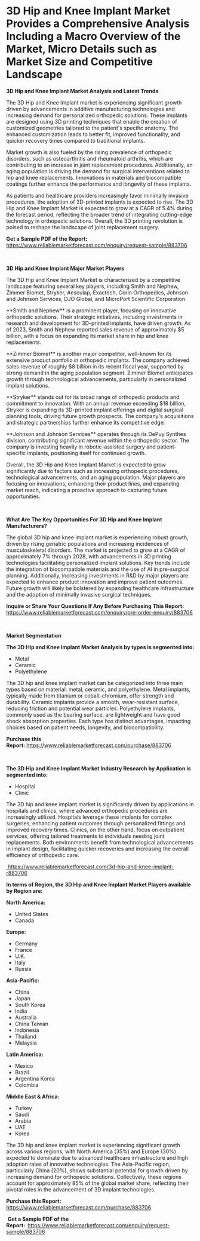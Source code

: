 <p><h1>3D Hip and Knee Implant Market Provides a Comprehensive Analysis Including a Macro Overview of the Market, Micro Details such as Market Size and Competitive Landscape</h1></p><p><strong>3D Hip and Knee Implant Market Analysis and Latest Trends</strong></p>
<p><p>The 3D Hip and Knee Implant market is experiencing significant growth driven by advancements in additive manufacturing technologies and increasing demand for personalized orthopedic solutions. These implants are designed using 3D printing techniques that enable the creation of customized geometries tailored to the patient's specific anatomy. The enhanced customization leads to better fit, improved functionality, and quicker recovery times compared to traditional implants.</p><p>Market growth is also fueled by the rising prevalence of orthopedic disorders, such as osteoarthritis and rheumatoid arthritis, which are contributing to an increase in joint replacement procedures. Additionally, an aging population is driving the demand for surgical interventions related to hip and knee replacements. Innovations in materials and biocompatible coatings further enhance the performance and longevity of these implants.</p><p>As patients and healthcare providers increasingly favor minimally invasive procedures, the adoption of 3D-printed implants is expected to rise. The 3D Hip and Knee Implant Market is expected to grow at a CAGR of 5.4% during the forecast period, reflecting the broader trend of integrating cutting-edge technology in orthopedic solutions. Overall, the 3D printing revolution is poised to reshape the landscape of joint replacement surgery.</p></p>
<p><strong>Get a Sample PDF of the Report:&nbsp;</strong> <a href="https://www.reliablemarketforecast.com/enquiry/request-sample/883706?utm_campaign=3176&utm_medium=2&utm_source=Github&utm_content=ia&utm_term=14042025&utm_id=3d-hip-and-knee-implant">https://www.reliablemarketforecast.com/enquiry/request-sample/883706</a></p>
<p>&nbsp;</p>
<p><strong>3D Hip and Knee Implant Major Market Players</strong></p>
<p><p>The 3D Hip and Knee Implant Market is characterized by a competitive landscape featuring several key players, including Smith and Nephew, Zimmer Biomet, Stryker, Aesculap, Exactech, Corin Orthopedics, Johnson and Johnson Services, DJO Global, and MicroPort Scientific Corporation. </p><p>**Smith and Nephew** is a prominent player, focusing on innovative orthopedic solutions. Their strategic initiatives, including investments in research and development for 3D-printed implants, have driven growth. As of 2023, Smith and Nephew reported sales revenue of approximately $5 billion, with a focus on expanding its market share in hip and knee replacements.</p><p>**Zimmer Biomet** is another major competitor, well-known for its extensive product portfolio in orthopedic implants. The company achieved sales revenue of roughly $8 billion in its recent fiscal year, supported by strong demand in the aging population segment. Zimmer Biomet anticipates growth through technological advancements, particularly in personalized implant solutions.</p><p>**Stryker** stands out for its broad range of orthopedic products and commitment to innovation. With an annual revenue exceeding $18 billion, Stryker is expanding its 3D-printed implant offerings and digital surgical planning tools, driving future growth prospects. The company's acquisitions and strategic partnerships further enhance its competitive edge.</p><p>**Johnson and Johnson Services** operates through its DePuy Synthes division, contributing significant revenue within the orthopedic sector. The company is investing heavily in robotic-assisted surgery and patient-specific implants, positioning itself for continued growth.</p><p>Overall, the 3D Hip and Knee Implant Market is expected to grow significantly due to factors such as increasing orthopedic procedures, technological advancements, and an aging population. Major players are focusing on innovations, enhancing their product lines, and expanding market reach, indicating a proactive approach to capturing future opportunities.</p></p>
<p>&nbsp;</p>
<p><strong>What Are The Key Opportunities For 3D Hip and Knee Implant Manufacturers?</strong></p>
<p><p>The global 3D hip and knee implant market is experiencing robust growth, driven by rising geriatric populations and increasing incidences of musculoskeletal disorders. The market is projected to grow at a CAGR of approximately 7% through 2028, with advancements in 3D printing technologies facilitating personalized implant solutions. Key trends include the integration of biocompatible materials and the use of AI in pre-surgical planning. Additionally, increasing investments in R&D by major players are expected to enhance product innovation and improve patient outcomes. Future growth will likely be bolstered by expanding healthcare infrastructure and the adoption of minimally invasive surgical techniques.</p></p>
<p><strong>Inquire or Share Your Questions If Any Before Purchasing This Report:</strong> <a href="https://www.reliablemarketforecast.com/enquiry/pre-order-enquiry/883706?utm_campaign=3176&utm_medium=2&utm_source=Github&utm_content=ia&utm_term=14042025&utm_id=3d-hip-and-knee-implant">https://www.reliablemarketforecast.com/enquiry/pre-order-enquiry/883706</a></p>
<p>&nbsp;</p>
<p><strong>Market Segmentation</strong></p>
<p><strong>The 3D Hip and Knee Implant Market Analysis by types is segmented into:</strong></p>
<p><ul><li>Metal</li><li>Ceramic</li><li>Polyethylene</li></ul></p>
<p><p>The 3D hip and knee implant market can be categorized into three main types based on material: metal, ceramic, and polyethylene. Metal implants, typically made from titanium or cobalt-chromium, offer strength and durability. Ceramic implants provide a smooth, wear-resistant surface, reducing friction and potential wear particles. Polyethylene implants, commonly used as the bearing surface, are lightweight and have good shock absorption properties. Each type has distinct advantages, impacting choices based on patient needs, longevity, and biocompatibility.</p></p>
<p><strong>Purchase this Report:&nbsp;</strong><a href="https://www.reliablemarketforecast.com/purchase/883706?utm_campaign=3176&utm_medium=2&utm_source=Github&utm_content=ia&utm_term=14042025&utm_id=3d-hip-and-knee-implant">https://www.reliablemarketforecast.com/purchase/883706</a></p>
<p>&nbsp;</p>
<p><strong>The 3D Hip and Knee Implant Market Industry Research by Application is segmented into:</strong></p>
<p><ul><li>Hospital</li><li>Clinic</li></ul></p>
<p><p>The 3D hip and knee implant market is significantly driven by applications in hospitals and clinics, where advanced orthopedic procedures are increasingly utilized. Hospitals leverage these implants for complex surgeries, enhancing patient outcomes through personalized fittings and improved recovery times. Clinics, on the other hand, focus on outpatient services, offering tailored treatments to individuals needing joint replacements. Both environments benefit from technological advancements in implant design, facilitating quicker recoveries and increasing the overall efficiency of orthopedic care.</p></p>
<p><a href="https://www.reliablemarketforecast.com/3d-hip-and-knee-implant-r883706?utm_campaign=3176&utm_medium=2&utm_source=Github&utm_content=ia&utm_term=14042025&utm_id=3d-hip-and-knee-implant">&nbsp;https://www.reliablemarketforecast.com/3d-hip-and-knee-implant-r883706</a></p>
<p><strong>In terms of Region, the 3D Hip and Knee Implant Market Players available by Region are:</strong></p>
<p>
    <p> <strong> North America: </strong>
        <ul>
            <li>United States</li>
            <li>Canada</li>
        </ul>
        </p> 
    <p> <strong> Europe: </strong>
        <ul>
            <li>Germany</li>
            <li>France</li>
            <li>U.K.</li>
            <li>Italy</li>
            <li>Russia</li>
        </ul>
        </p> 
    <p> <strong> Asia-Pacific: </strong>
        <ul>
            <li>China</li>
            <li>Japan</li>
            <li>South Korea</li>
            <li>India</li>
            <li>Australia</li>
            <li>China Taiwan</li>
            <li>Indonesia</li>
            <li>Thailand</li>
            <li>Malaysia</li>
        </ul>
        </p> 
    <p> <strong> Latin America: </strong>
        <ul>
            <li>Mexico</li>
            <li>Brazil</li>
            <li>Argentina Korea</li>
            <li>Colombia</li>
        </ul>
        </p> 
    <p> <strong> Middle East & Africa: </strong>
        <ul>
            <li>Turkey</li>
            <li>Saudi</li>
            <li>Arabia</li>
            <li>UAE</li>
            <li>Korea</li>
        </ul>
    </p>
    </p>
<p><p>The 3D hip and knee implant market is experiencing significant growth across various regions, with North America (35%) and Europe (30%) expected to dominate due to advanced healthcare infrastructure and high adoption rates of innovative technologies. The Asia-Pacific region, particularly China (20%), shows substantial potential for growth driven by increasing demand for orthopedic solutions. Collectively, these regions account for approximately 85% of the global market share, reflecting their pivotal roles in the advancement of 3D implant technologies.</p></p>
<p><strong>Purchase this Report: </strong><a href="https://www.reliablemarketforecast.com/purchase/883706?utm_campaign=3176&utm_medium=2&utm_source=Github&utm_content=ia&utm_term=14042025&utm_id=3d-hip-and-knee-implant">https://www.reliablemarketforecast.com/purchase/883706</a></p>
<p>&nbsp;<strong>Get a Sample PDF of the Report:&nbsp;&nbsp;</strong><a href="https://www.reliablemarketforecast.com/enquiry/request-sample/883706?utm_campaign=3176&utm_medium=2&utm_source=Github&utm_content=ia&utm_term=14042025&utm_id=3d-hip-and-knee-implant">https://www.reliablemarketforecast.com/enquiry/request-sample/883706</a></p>
<p><strong></strong></p>
<p><p></p><p></p><p></p></p>